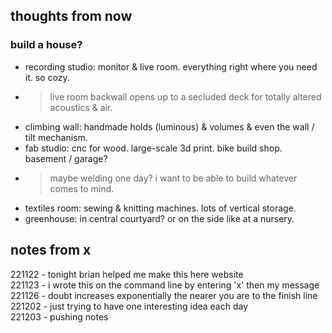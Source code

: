 ## thoughts from now

### build a house?
- recording studio: monitor & live room. everything right where you need it. so cozy.
- > live room backwall opens up to a secluded deck for totally altered acoustics & air.
- climbing wall: handmade holds (luminous) & volumes & even the wall / tilt mechanism.
- fab studio: cnc for wood. large-scale 3d print. bike build shop. basement / garage?
- > maybe welding one day? i want to be able to build whatever comes to mind.
- textiles room: sewing & knitting machines. lots of vertical storage.
- greenhouse: in central courtyard? or on the side like at a nursery.


## notes from x

221122 - tonight brian helped me make this here website<br>
221123 - i wrote this on the command line by entering 'x' then my message<br>
221126 - doubt increases exponentially the nearer you are to the finish line<br>
221202 - just trying to have one interesting idea each day<br>
221203 - pushing notes<br>
